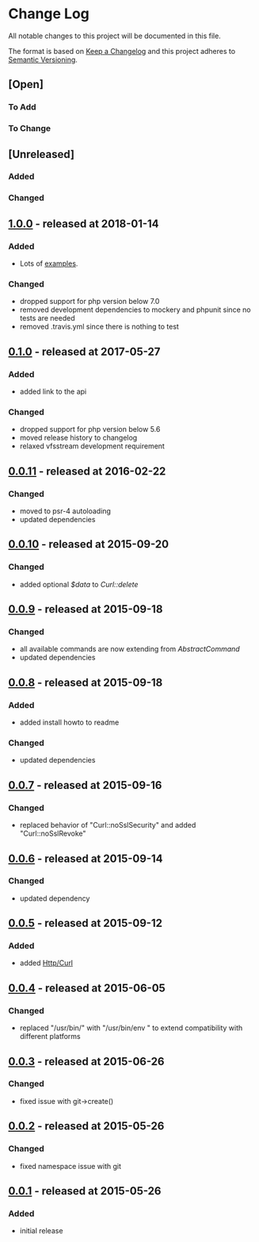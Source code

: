 # Change Log

All notable changes to this project will be documented in this file.

The format is based on [Keep a Changelog](http://keepachangelog.com/)
and this project adheres to [Semantic Versioning](http://semver.org/).

## [Open]

### To Add

### To Change

## [Unreleased]

### Added

### Changed

## [1.0.0](https://github.com/bazzline/php_component_command_collection/tree/1.0.0) - released at 2018-01-14

### Added

* Lots of [examples](example).

### Changed

* dropped support for php version below 7.0
* removed development dependencies to mockery and phpunit since no tests are needed
* removed .travis.yml since there is nothing to test

## [0.1.0](https://github.com/bazzline/php_component_command_collection/tree/0.1.0) - released at 2017-05-27

### Added

* added link to the api

### Changed

* dropped support for php version below 5.6
* moved release history to changelog
* relaxed vfsstream development requirement

## [0.0.11](https://github.com/bazzline/php_component_command_collection/tree/0.0.11) - released at 2016-02-22

### Changed

* moved to psr-4 autoloading
* updated dependencies

## [0.0.10](https://github.com/bazzline/php_component_command_collection/tree/0.0.10) - released at 2015-09-20

### Changed

* added optional *$data* to *Curl::delete*

## [0.0.9](https://github.com/bazzline/php_component_command_collection/tree/0.0.9) - released at 2015-09-18

### Changed

* all available commands are now extending from *AbstractCommand*
* updated dependencies

## [0.0.8](https://github.com/bazzline/php_component_command_collection/tree/0.0.8) - released at 2015-09-18

### Added

* added install howto to readme

### Changed

* updated dependencies

## [0.0.7](https://github.com/bazzline/php_component_command_collection/tree/0.0.7) - released at 2015-09-16

### Changed

* replaced behavior of "Curl::noSslSecurity" and added "Curl::noSslRevoke"

## [0.0.6](https://github.com/bazzline/php_component_command_collection/tree/0.0.6) - released at 2015-09-14

### Changed

* updated dependency

## [0.0.5](https://github.com/bazzline/php_component_command_collection/tree/0.0.5) - released at 2015-09-12

### Added

* added [Http/Curl](https://github.com/bazzline/php_component_command_collection/blob/master/source/Net/Bazzline/Component/CommandCollection/Http/Curl.php)

## [0.0.4](https://github.com/bazzline/php_component_command_collection/tree/0.0.4) - released at 2015-06-05

### Changed

* replaced "/usr/bin/<command>" with "/usr/bin/env <command>" to extend compatibility with different platforms

## [0.0.3](https://github.com/bazzline/php_component_command_collection/tree/0.0.3) - released at 2015-06-26

### Changed

* fixed issue with git->create()

## [0.0.2](https://github.com/bazzline/php_component_command_collection/tree/0.0.2) - released at 2015-05-26

### Changed

* fixed namespace issue with git

## [0.0.1](https://github.com/bazzline/php_component_command_collection/tree/0.0.1) - released at 2015-05-26

### Added

* initial release
